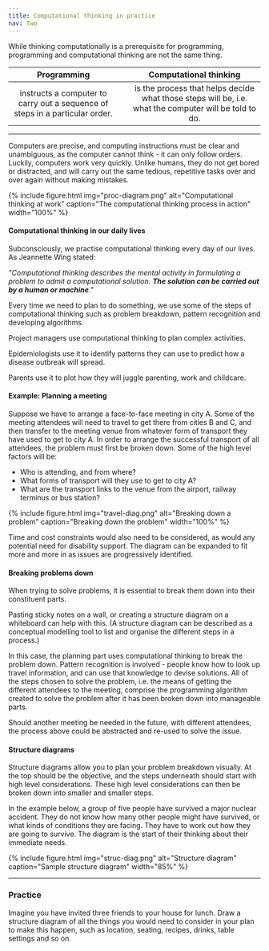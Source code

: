 ```yaml
---
title: Computational thinking in practice
nav: Two
---
```


While thinking computationally is a prerequisite for programming, programming and computational thinking are not the same thing.


| **Programming** | &nbsp; |  **Computational thinking** |
| :---: | :---: | :---: | 
| instructs a computer to carry out a sequence of steps in a particular order. | &nbsp; | is the process that helps decide what those steps will be, i.e.  what the computer will be told to do. |      

------

Computers are precise, and computing instructions must be clear and unambiguous, as the computer cannot think - it can only follow orders. Luckily, computers work very quickly. Unlike humans, they do not get bored or distracted, and will carry out the same tedious, repetitive tasks over and over again without making mistakes.

{% include figure.html img="proc-diagram.png" alt="Computational thinking at work" caption="The computational thinking process in action" width="100%" %}

#### Computational thinking in our daily lives

Subconsciously, we practise computational thinking every day of our lives. As Jeannette Wing stated: 

*"Computational thinking describes the mental activity in formulating a problem to admit a computational solution. **The solution can be carried out by a human or machine**."*

Every time we need to plan to do something, we use some of the steps of computational thinking such as problem breakdown, pattern recognition and developing algorithms. 

Project managers use computational thinking to plan complex activities. 

Epidemiologists use it to identify patterns they can use to predict how a disease outbreak will spread. 

Parents use it to plot how they will juggle parenting, work and childcare.

#### Example: Planning a meeting

Suppose we have to arrange a face-to-face meeting in city A. Some of the meeting attendees will need to travel to get there from cities B and C, and then transfer to the meeting venue from whatever form of transport they have used to get to city A. In order to arrange the successful transport of all attendees, the problem must first be broken down. Some of the high level factors will be:

- Who is attending, and from where?
- What forms of transport will they use to get to city A?
- What are the transport links to the venue from the airport, railway terminus or bus station?

{% include figure.html img="travel-diag.png" alt="Breaking down a problem" caption="Breaking down the problem" width="100%" %}

Time and cost constraints would also need to be considered, as would any potential need for disability support. The diagram can be expanded to fit more and more in as issues are progressively identified.

#### Breaking problems down

When trying to solve problems, it is essential to break them down into their constituent parts. 

Pasting sticky notes on a wall, or creating a structure diagram on a whiteboard can help with this. (A structure diagram can be described as a conceptual modelling tool to list and organise the different steps in a process.)

In this case, the planning part uses computational thinking to break the problem down. Pattern recognition is involved - people know how to look up travel information, and can use that knowledge to devise solutions. All of the steps chosen to solve the problem, i.e. the means of getting the different attendees to the meeting, comprise the programming algorithm created to solve the problem after it has been broken down into manageable parts. 

Should another meeting be needed in the future, with different attendees, the process above could be abstracted and re-used to solve the issue. 

#### Structure diagrams

Structure diagrams allow you to plan your problem breakdown visually. At the top should be the objective, and the steps underneath should start with high level considerations. These high level considerations can then be broken down into smaller and smaller steps.

In the example below, a group of five people have survived a major nuclear accident. They do not know how many other people might have survived, or what kinds of conditions they are facing. They have to work out how they are going to survive. The diagram is the start of their thinking about their immediate needs. 

{% include figure.html img="struc-diag.png" alt="Structure diagram" caption="Sample structure diagram" width="85%" %}

---------

### Practice

Imagine you have invited three friends to your house for lunch. Draw a structure diagram of all the things you would need to consider in your plan to make this happen, such as location, seating, recipes, drinks, table settings and so on.
